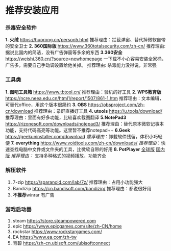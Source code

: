 # 推荐安装应用
### 杀毒安全软件
**1. 火绒** <https://huorong.cn/person5.html>
推荐理由：拦截弹窗、替代掉微软自带的安全卫士
**2. 360国际版** <https://www.360totalsecurity.com/zh-cn/>
推荐理由: 据说比国内的简洁，没有广告弹窗等多余的东西
**3.360安全** <https://weishi.360.cn/?source=newhomepage>
一下载不小心容易安装全家桶，广告多，需要自己手动调设置给他关掉。
推荐理由: 杀毒能力没得说，非常强
### 工具类
**1. 图吧工具箱** <https://www.tbtool.cn/>
推荐理由：验机的好工具
**2. WPS教育版** <https://ncre.neea.edu.cn/html1/report/1507/861-1.htm>
推荐理由：文本编辑，可替代office，用这个版本很简约
**3. OBS** <https://obsproject.com/zh-cn/download>
推荐理由：录屏直播好工具
**4. utools** <https://u.tools/download/>
推荐理由：里面有好多功能，比较喜欢截图翻译
**5.NotePad3** <https://rizonesoft.com/downloads/notepad3/>
推荐理由：替代原本微软记事本功能，支持代码高亮等功能。这里暂不推荐notepad++
**6.Geek** <https://geekuninstaller.com/download> 
*推荐理由*：卸载软件残留，体积小巧轻便
**7. everything** <https://www.voidtools.com/zh-cn/downloads/>
*推荐理由*：快速查找电脑中文件或文件夹的工具，比微软自带的好用
**8. PotPlayer** 
[全球版](https://potplayer.tv/?lang=zh_CN)
[国内版](https://www.potplayercn.com/download)
*推荐理由：* 支持多种格式的视频播放，功能齐全

### 解压软件
1. 7-zip <https://sparanoid.com/lab/7z/> 推荐理由：占用小功能强大
2. Bandizip <https://cn.bandisoft.com/bandizip/> 推荐理由：都说很好用
3. **不推荐**winrar 有广告

### 游戏启动器
1. steam <https://store.steampowered.com>
2. epic <https://www.epicgames.com/site/zh-CN/home>
3. rockstar <https://www.rockstargames.com/>
4. EA <https://www.ea.com/zh-tw>
5. 育碧 <https://zh-cn.ubisoft.com/ubisoftconnect>